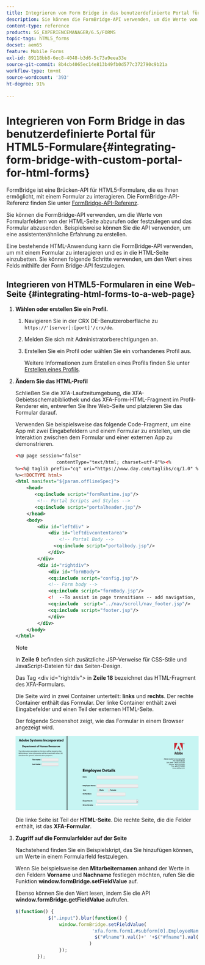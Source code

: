 ```yaml
---
title: Integrieren von Form Bridge in das benutzerdefinierte Portal für HTML5-Formulare
description: Sie können die FormBridge-API verwenden, um die Werte von Formularfeldern von der HTML-Seite abzurufen oder festzulegen und das Formular abzusenden.
content-type: reference
products: SG_EXPERIENCEMANAGER/6.5/FORMS
topic-tags: hTML5_forms
docset: aem65
feature: Mobile Forms
exl-id: 89118bb8-6ec8-4048-b3d6-5c73a9eea33e
source-git-commit: 8b4cb4065ec14e813b49fb0d577c372790c9b21a
workflow-type: tm+mt
source-wordcount: '393'
ht-degree: 91%

---
```


# Integrieren von Form Bridge in das benutzerdefinierte Portal für HTML5-Formulare{#integrating-form-bridge-with-custom-portal-for-html-forms}

FormBridge ist eine Brücken-API für HTML5-Formulare, die es Ihnen ermöglicht, mit einem Formular zu interagieren. Die FormBridge-API-Referenz finden Sie unter [FormBridge-API-Referenz](/help/forms/using/form-bridge-apis.md).

Sie können die FormBridge-API verwenden, um die Werte von Formularfeldern von der HTML-Seite abzurufen oder festzulegen und das Formular abzusenden. Beispielsweise können Sie die API verwenden, um eine assistentenähnliche Erfahrung zu erstellen.

Eine bestehende HTML-Anwendung kann die FormBridge-API verwenden, um mit einem Formular zu interagieren und es in die HTML-Seite einzubetten. Sie können folgende Schritte verwenden, um den Wert eines Felds mithilfe der Form Bridge-API festzulegen.

## Integrieren von HTML5-Formularen in eine Web-Seite {#integrating-html-forms-to-a-web-page}

1. **Wählen oder erstellen Sie ein Profil.**

   1. Navigieren Sie in der CRX DE-Benutzeroberfläche zu `https://'[server]:[port]'/crx/de`.
   1. Melden Sie sich mit Administratorberechtigungen an.
   1. Erstellen Sie ein Profil oder wählen Sie ein vorhandenes Profil aus.

      Weitere Informationen zum Erstellen eines Profils finden Sie unter [Erstellen eines Profils](/help/forms/using/custom-profile.md).

1. **Ändern Sie das HTML-Profil**

   Schließen Sie die XFA-Laufzeitumgebung, die XFA-Gebietsschemabibliothek und das XFA-Form-HTML-Fragment im Profil-Renderer ein, entwerfen Sie Ihre Web-Seite und platzieren Sie das Formular darauf.

   Verwenden Sie beispielsweise das folgende Code-Fragment, um eine App mit zwei Eingabefeldern und einem Formular zu erstellen, um die Interaktion zwischen dem Formular und einer externen App zu demonstrieren.

   ```xml
   <%@ page session="false"
                  contentType="text/html; charset=utf-8"%><%
   %><%@ taglib prefix="cq" uri="https://www.day.com/taglibs/cq/1.0" %><%
   %><!DOCTYPE html>
   <html manifest="${param.offlineSpec}">
       <head>
          <cq:include script="formRuntime.jsp"/>
           <!-- Portal Scripts and Styles -->
          <cq:include script="portalheader.jsp"/>
       </head>
       <body>
           <div id="leftdiv" >
               <div id="leftdivcontentarea">
                   <!-- Portal Body -->
                 <cq:include script="portalbody.jsp"/>
               </div>
           </div>
           <div id="rightdiv">
               <div id="formBody">
               <cq:include script="config.jsp"/>
               <!-- Form body -->
               <cq:include script="formBody.jsp"/>
               <!  --To assist in page transitions -- add navigation, based on scrolling -->
               <cq:include  script="../nav/scroll/nav_footer.jsp"/>
               <cq:include script="footer.jsp"/>
               </div>
           </div>
       </body>
   </html>
   ```

   >[!NOTE]
   >
   >In **Zeile 9** befinden sich zusätzliche JSP-Verweise für CSS-Stile und JavaScript-Dateien für das Seiten-Design.
   >
   >
   >Das Tag &lt;div id=&quot;rightdiv&quot;> in **Zeile 18** bezeichnet das HTML-Fragment des XFA-Formulars.
   >
   >
   Die Seite wird in zwei Container unterteilt: **links** und **rechts**. Der rechte Container enthält das Formular. Der linke Container enthält zwei Eingabefelder und einen Teil der externen HTML-Seite.
   >
   >
   Der folgende Screenshot zeigt, wie das Formular in einem Browser angezeigt wird.

   ![Portal](assets/portal.jpg)

   Die linke Seite ist Teil der **HTML-Seite**. Die rechte Seite, die die Felder enthält, ist das **XFA-Formular**.

1. **Zugriff auf die Formularfelder auf der Seite**

   Nachstehend finden Sie ein Beispielskript, das Sie hinzufügen können, um Werte in einem Formularfeld festzulegen.

   Wenn Sie beispielsweise den **Mitarbeiternamen** anhand der Werte in den Feldern **Vorname** und **Nachname** festlegen möchten, rufen Sie die Funktion **window.formBridge.setFieldValue** auf.

   Ebenso können Sie den Wert lesen, indem Sie die API **window.formBridge.getFieldValue** aufrufen.

   ```javascript
   $(function() {
               $(".input").blur(function() {
                   window.formBridge.setFieldValue(
                               'xfa.form.form1.#subform[0].EmployeeName',
                                $("#lname").val()+' '+$("#fname").val()
                              )
                   });
           });
   ```
